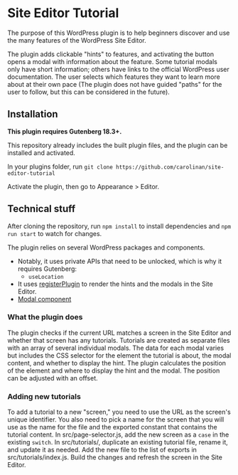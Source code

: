 # Site Editor Tutorial

The purpose of this WordPress plugin is to help beginners discover and use the many features of the WordPress Site Editor.

The plugin adds clickable "hints" to features, and activating the button opens a modal with information about the feature.
Some tutorial modals only have short information; others have links to the official WordPress user documentation.
The user selects which features they want to learn more about at their own pace (The plugin does not have guided "paths" for the user to follow, but this can be considered in the future).

## Installation

<b>This plugin requires Gutenberg 18.3+.</b>

This repository already includes the built plugin files, and the plugin can be installed and activated.

In your plugins folder, run `git clone https://github.com/carolinan/site-editor-tutorial`

Activate the plugin, then go to Appearance > Editor.

## Technical stuff

After cloning the repository,
run `npm install` to install dependencies and `npm run start` to watch for changes.

The plugin relies on several WordPress packages and components. 
- Notably, it uses private APIs that need to be unlocked, which is why it requires Gutenberg:
  -   `useLocation`
- It uses [registerPlugin](https://developer.wordpress.org/block-editor/reference-guides/packages/packages-plugins/) to render the hints and the modals in the Site Editor.
- [Modal component](https://developer.wordpress.org/block-editor/reference-guides/components/modal/)
 
### What the plugin does

The plugin checks if the current URL matches a screen in the Site Editor and whether that screen has any tutorials.
Tutorials are created as separate files with an array of several individual modals.
The data for each modal varies but includes the CSS selector for the element the tutorial is about, the modal content, and whether to display the hint.
The plugin calculates the position of the element and where to display the hint and the modal. The position can be adjusted with an offset.

### Adding new tutorials
To add a tutorial to a new "screen," you need to use the URL as the screen's unique identifier.
You also need to pick a name for the screen that you will use as the name for the file and the exported constant that contains the tutorial content.
In src/page-selector.js, add the new screen as a `case` in the existing `switch`.
In src/tutorials/, duplicate an existing tutorial file, rename it, and update it as needed.
Add the new file to the list of exports in src/tutorials/index.js.
Build the changes and refresh the screen in the Site Editor.





